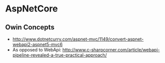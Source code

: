 # AspNetCore

## Owin Concepts
* http://www.dotnetcurry.com/aspnet-mvc/1149/convert-aspnet-webapi2-aspnet5-mvc6
* As opposed to WebApi: http://www.c-sharpcorner.com/article/webapi-pipeline-revealed-a-true-practical-approach/

